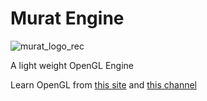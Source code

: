 # Murat Engine

![murat_logo_rec](https://user-images.githubusercontent.com/16449102/63659771-da92c200-c7e5-11e9-829b-4b39b0ad6f9b.png)

A light weight OpenGL Engine

Learn OpenGL from [this site](https://learnopengl.com/) and [this channel](https://www.youtube.com/user/TheChernoProject)
